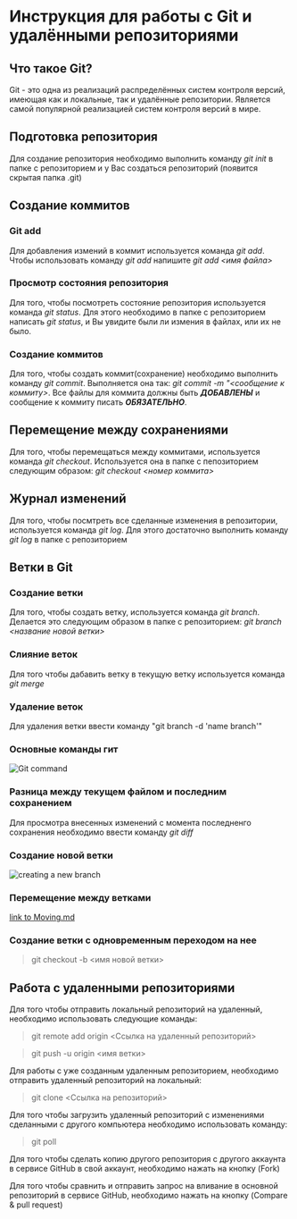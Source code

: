 # Инструкция для работы с Git и удалёнными репозиториями

## Что такое Git?
Git - это одна из реализаций распределённых систем контроля версий, имеющая как и локальные, так и удалённые репозитории. Является самой популярной реализацией систем контроля версий в мире.
## Подготовка репозитория
Для создание репозитория необходимо выполнить команду *git init*  в папке с репозиторием и у Вас создаться репозиторий (появится скрытая папка .git)

## Создание коммитов

### Git add
Для добавления измений в коммит используется команда *git add*. Чтобы использовать команду *git add* напишите *git add <имя файла>*

### Просмотр состояния репозитория
Для того, чтобы посмотреть состояние репозитория используется команда *git status*. Для этого необходимо в папке с репозиторием написать *git status*, и Вы увидите были ли измения в файлах, или их не было.

### Создание коммитов
Для того, чтобы создать коммит(сохранение) необходимо выполнить команду *git commit*. Выполняется она так: *git commit -m "<сообщение к коммиту>*. Все файлы для коммита должны быть ***ДОБАВЛЕНЫ*** и сообщение к коммиту писать ***ОБЯЗАТЕЛЬНО***.

## Перемещение между сохранениями
Для того, чтобы перемещаться между коммитами, используется команда *git checkout*. Используется она в папке с пепозиторием следующим образом: *git checkout <номер коммита>*

## Журнал изменений
Для того, чтобы посмтреть все сделанные изменения в репозитории, используется команда *git log*. Для этого достаточно выполнить команду *git log* в папке с репозиторием

## Ветки в Git

### Создание ветки

Для того, чтобы создать ветку, используется команда *git branch*. Делается это следующим образом в папке с репозиторием: *git branch <название новой ветки>*

### Слияние веток

Для того чтобы дабавить ветку в текущую ветку используется команда *git merge <name branch>*

### Удаление веток
Для удаления ветки ввести команду "git branch -d 'name branch'"

### Основные команды гит
![Git command](%D0%BA%D0%BE%D0%BC%D0%B0%D0%BD%D0%B4%D1%8B_%D0%B3%D0%B8%D1%82.jpeg)

### Разница между текущем файлом и последним сохранением
Для просмотра внесенных изменений с момента последненго сохранения необходимо ввести команду *git diff*

### Создание новой ветки
![creating a new branch](%D0%A1%D0%BE%D0%B7%D0%B4%D0%B0%D0%BD%D0%B8%D0%B5%20%D0%B2%D0%B5%D1%82%D0%BA%D0%B8.png)

### Перемещение между ветками
[link to Moving.md](./Moving.md)

### Создание ветки с одновременным переходом на нее
> git checkout -b <имя новой ветки>

## Работа с удаленными репозиториями
Для того чтобы отправить локальный репозиторий на удаленный, необходимо использовать следующие команды:
> git remote add origin <Ссылка на удаленный репозиторий>

> git push -u origin <имя ветки>

Для работы с уже созданным удаленным репозиторием, необходимо отправить удаленный репозиторий на локальный:
> git clone <Ссылка на репозиторий>

Для того чтобы загрузить удаленный репозиторий с изменениями сделанными с другого компьютера необходимо использовать команду:
> git poll

Для того чтобы сделать копию другого репозитория с другого аккаунта в сервисе GitHub в свой аккаунт, необходимо нажать на кнопку (Fork)

Для того чтобы сравнить и отправить запрос на вливание в основной репозиторий в сервисе GitHub, необходимо нажать на кнопку (Compare & pull request)